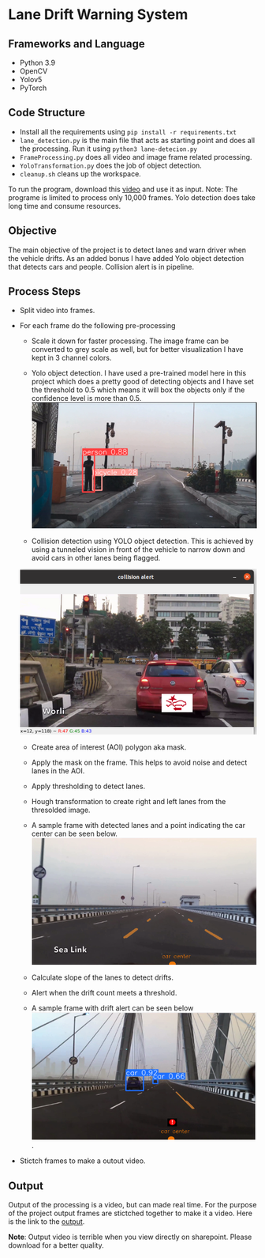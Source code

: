 # Lane Drift Warning System

## Frameworks and Language
- Python 3.9
- OpenCV
- Yolov5
- PyTorch

## Code Structure
- Install all the requirements using ` pip install -r requirements.txt `
- `lane_detection.py` is the main file that acts as starting point and does all the processing. Run it using `python3 lane-detecion.py`
- `FrameProcessing.py` does all video and image frame related processing.
- `YoloTransformation.py` does the job of object detection.
- `cleanup.sh` cleans up the workspace.

To run the program, download this [video](https://kennesawedu-my.sharepoint.com/:v:/g/personal/sbalacha_students_kennesaw_edu/EbXox33un-1DsQ6BmkJX07oBb_NoMPXGccSXLSP3OvHYUw?email=skhandav%40students.kennesaw.edu&e=l60OQx) and use it as input. 
Note: The programe is limited to process only 10,000 frames. Yolo detection does take long time and consume resources.

## Objective
The main objective of the project is to detect lanes and warn driver when the vehicle drifts. As an added bonus I have added Yolo object detection that detects cars and people. Collision alert is in pipeline.

## Process Steps
- Split video into frames.
- For each frame do the following pre-processing 
   - Scale it down for faster processing. The image frame can be converted to grey scale as well, but for better visualization I have kept in 3 channel colors.
   - Yolo object detection. I have used a pre-trained model here in this project which does a pretty good of detecting objects and I have set the threshold to 0.5 which means it will box the objects only if the confidence level is more than 0.5.
   ![Yolo Object detection](https://github.com/sivabalachandran/Lane-Drift-Warning-System/blob/main/yolo.png)
   
   - Collision detection using YOLO object detection. This is achieved by using a tunneled vision in front of the vehicle to narrow down and avoid cars in other lanes being flagged.
   
   ![Collision detection](https://github.com/sivabalachandran/Lane-Drift-Warning-System/blob/main/collision-sample.png)
   
   - Create area of interest (AOI) polygon aka mask.
   - Apply the mask on the frame. This helps to avoid noise and detect lanes in the AOI.
   - Apply thresholding to detect lanes.
   - Hough transformation to create right and left lanes from the thresolded image.
   - A sample frame with detected lanes and a point indicating the car center can be seen below. 
      ![Frame with car center and lanes marked](https://github.com/sivabalachandran/Lane-Drift-Warning-System/blob/main/carcenter-with-lanes.png)      
      
   - Calculate slope of the lanes to detect drifts. 
   - Alert when the drift count meets a threshold.
   - A sample frame with drift alert can be seen below
      ![Drift alert](https://github.com/sivabalachandran/Lane-Drift-Warning-System/blob/main/drift-alert.png).
   
- Stictch frames to make a outout video.

## Output

Output of the processing is a video, but can made real time. For the purpose of the project output frames are stictched together to make it a video. Here is the link to the [output](https://kennesawedu-my.sharepoint.com/:v:/r/personal/sbalacha_students_kennesaw_edu/Documents/output%201.mp4?csf=1&web=1&e=ZLOupT).

**Note**: Output video is terrible when you view directly on sharepoint. Please download for a better quality.
